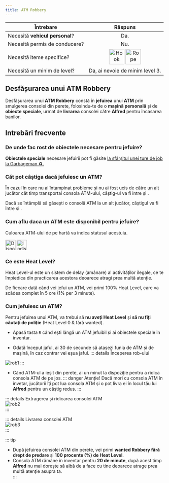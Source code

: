 ```yaml
---
title: ATM Robbery
---
```


| Întrebare   | Răspuns |
| ----------- | :-----------: |
| Necesită **vehicul personal**? | Da. |
| Necesită permis de conducere? | Nu. |
| Necesită iteme specifice? | <Image src="https://i.imgur.com/u8nsUCN.png" alt="Hook" width="48" label="hook" /> <Image src="https://i.imgur.com/rJVKhFd.png" alt="Rope" width="48" label="rope" /> |
| Necesită un minim de level? | Da, ai nevoie de minim level 3. |

## Desfășurarea unui **ATM Robbery**

Desfășurarea unui **ATM Robbery** constă în **jefuirea** unui **ATM** prin smulgerea consolei din perete, folosindu-te de o **mașină personală** și de **obiecte speciale**, urmat de **livrarea** consolei către **Alfred** pentru încasarea banilor.

## Intrebări frecvente

### De unde fac rost de obiectele necesare pentru jefuire?

**Obiectele speciale** necesare jefuirii pot fi găsite [la sfârșitul unei ture de job la Garbageman ♻️.](../jobs/garbageman#obiecte-speciale-pentru-crafting-și-alte-activități--șanse-de-găsire)

### Căt pot câștiga dacă jefuiesc un ATM?

În cazul în care nu ai întampinat probleme și nu ai fost ucis de către un alt jucător căt timp transportai consola ATM-ului, câștig-ul va fi intre <Dinero :amount='600'/> și <Dinero :amount='800'/>.

Dacă se întâmplă să găsești o consolă ATM la un alt jucător, câștigul va fi între <Dinero :amount='250'/> și <Dinero :amount='400'/>.

### Cum aflu daca un ATM este disponibil pentru jefuire?

Culoarea ATM-ului de pe hartă va indica statusul acestuia.

<Image src="https://i.imgur.com/gxhqRjU.png" width="32" alt="Disponibil" label="Disponibil" /> 
<Image src="https://i.imgur.com/LNnW3DH.png" width="32" alt="Indisponibil" label="Indisponibil" />

### Ce este Heat Level?

Heat Level-ul este un sistem de delay (amânare) al activităților ilegale, ce te împiedica din practicarea acestora deoarece atragi prea multă atenție.

De fiecare dată când vei jefui un ATM, vei primi 100% Heat Level, care va scădea complet în 5 ore (1% per 3 minute).

### Cum jefuiesc un ATM?

Pentru jefuirea unui ATM, va trebui să **nu aveți Heat Level** și **să nu fiți căutați de poliție** (Heat Level 0 & fără wanted).

- Apasă tasta `R` când ești lângă un ATM jefuibil și ai obiectele speciale în inventar.

- Odată început jaful, ai 30 de secunde să atașezi funia de ATM și de mașină, în caz contrar vei eșua jaful.
::: details Începerea rob-ului  
 <Image src="https://i.imgur.com/Vj3xcLT.gif" alt="rob1" />  
:::

- Când ATM-ul a ieșit din perete, ai un minut la dispoziție pentru a ridica consola ATM de pe jos.
::: danger Atenție! 
 Dacă mori cu consola ATM în invetar, jucătorii îți pot lua consola ATM și o pot livra ei în locul tău lui **Alfred** pentru un câștig redus. 
:::

::: details Extragerea și ridicarea consolei ATM  
 <Image src="https://i.imgur.com/KOr595L.gif" alt="rob2" />  
:::

::: details Livrarea consolei ATM  
 <Image src="https://i.imgur.com/f9QrMAv.gif" alt="rob3" />  
:::

::: tip   
- După jefuirea consolei ATM din perete, vei primi **wanted Robbery fără drept de predare** și **100 procente (%) de Heat Level**. 
- Consola ATM rămâne în inventar pentru **20 de minute**, după acest timp **Alfred** nu mai dorește să aibă de a face cu tine deoarece atrage prea multă atenție asupra ta.  
:::
